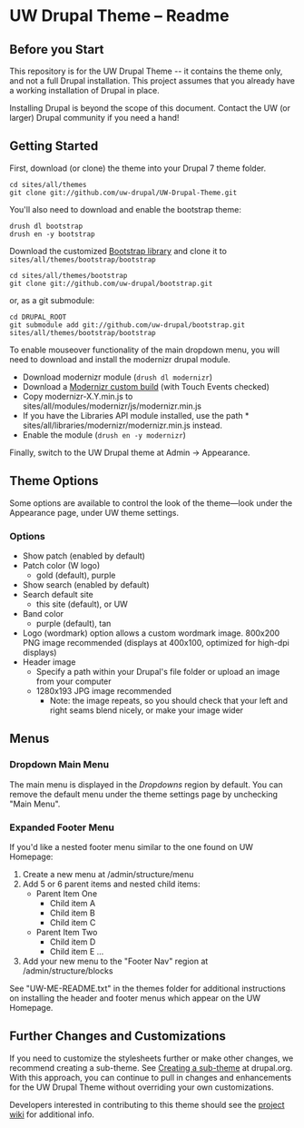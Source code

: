 # UW Drupal Theme – Readme

## Before you Start

This repository is for the UW Drupal Theme -- it contains the theme only, and
not a full Drupal installation. This project assumes that you already have a
working installation of Drupal in place.

Installing Drupal is beyond the scope of this document. Contact the UW (or
larger) Drupal community if you need a hand!

## Getting Started

First, download (or clone) the theme into your Drupal 7 theme folder.

```
cd sites/all/themes
git clone git://github.com/uw-drupal/UW-Drupal-Theme.git
```

You'll also need to download and enable the bootstrap theme:

```
drush dl bootstrap
drush en -y bootstrap
```

Download the customized [Bootstrap library](https://github.com/uw-drupal/bootstrap) and clone it to `sites/all/themes/bootstrap/bootstrap`

```
cd sites/all/themes/bootstrap
git clone git://github.com/uw-drupal/bootstrap.git
```

or, as a git submodule:

```
cd DRUPAL_ROOT
git submodule add git://github.com/uw-drupal/bootstrap.git sites/all/themes/bootstrap/bootstrap
```

To enable mouseover functionality of the main dropdown menu, you will need to download and install the modernizr drupal module.

* Download modernizr module (`drush dl modernizr`)
* Download a [Modernizr custom build](http://www.modernizr.com/download/) (with Touch Events checked)
* Copy modernizr-X.Y.min.js to sites/all/modules/modernizr/js/modernizr.min.js
* If you have the Libraries API module installed, use the path * sites/all/libraries/modernizr/modernizr.min.js instead.
* Enable the module (`drush en -y modernizr`)

Finally, switch to the UW Drupal theme at Admin -> Appearance.

## Theme Options

Some options are available to control the look of the theme—look under the Appearance page, under UW theme settings.

### Options

* Show patch (enabled by default)
* Patch color (W logo)
	* gold (default), purple
* Show search (enabled by default)
* Search default site
	* this site (default), or UW
* Band color
	* purple (default), tan
* Logo (wordmark) option allows a custom wordmark image. 800x200 PNG image recommended (displays at 400x100, optimized for high-dpi displays)
* Header image
  * Specify a path within your Drupal's file folder or upload an image from your computer
  * 1280x193 JPG image recommended
    * Note: the image repeats, so you should check that your left and right seams blend nicely, or make your image wider

## Menus


### Dropdown Main Menu

The main menu is displayed in the *Dropdowns* region by default. You can remove the default menu under the theme settings page by unchecking "Main Menu".

### Expanded Footer Menu

If you'd like a nested footer menu similar to the one found on UW Homepage:
1. Create a new menu at /admin/structure/menu
2. Add 5 or 6 parent items and nested child items:
	* Parent Item One
		* Child item A
		* Child item B
		* Child item C
	* Parent Item Two
		* Child item D
		* Child item E
		…
3. Add your new menu to the "Footer Nav" region at /admin/structure/blocks

See "UW-ME-README.txt" in the themes folder for additional instructions on installing the header and footer menus which appear on the UW Homepage.

## Further Changes and Customizations

If you need to customize the stylesheets further or make other changes, we recommend creating a sub-theme.  See [Creating a sub-theme](http://drupal.org/node/225125) at drupal.org.  With this approach, you can continue to pull in changes and enhancements for the UW Drupal Theme without overriding your own customizations.

Developers interested in contributing to this theme should see the [project wiki](https://github.com/uw-drupal/UW-Drupal-Theme/wiki) for additional info.
